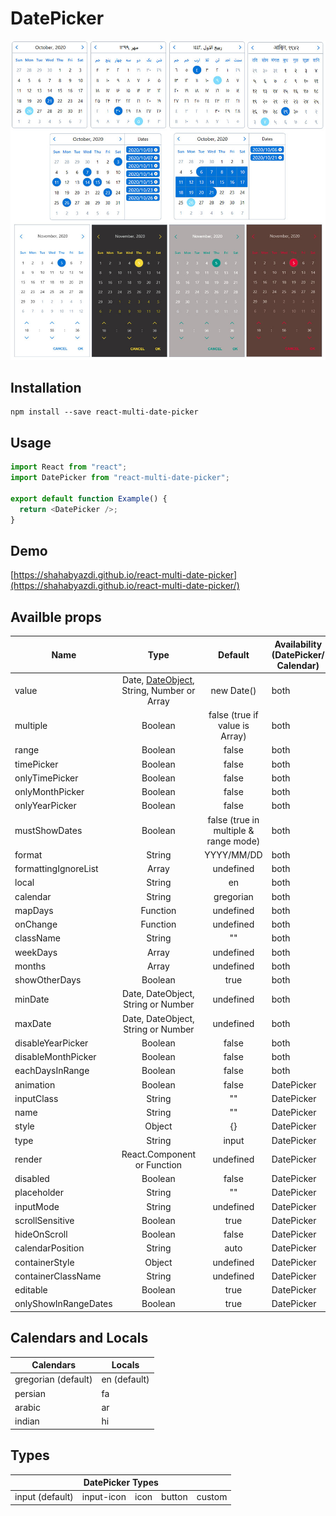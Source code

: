 # DatePicker

![DatePicker](/screenshot/screenshot.jpg?raw=true)

## Installation

```code
npm install --save react-multi-date-picker
```

## Usage

```javascript
import React from "react";
import DatePicker from "react-multi-date-picker";

export default function Example() {
  return <DatePicker />;
}
```

## Demo

[https://shahabyazdi.github.io/react-multi-date-picker](https://shahabyazdi.github.io/react-multi-date-picker/)

## Availble props

| Name                 |                                             Type                                              |                Default                | Availability (DatePicker/ Calendar) |
| -------------------- | :-------------------------------------------------------------------------------------------: | :-----------------------------------: | ----------------------------------- |
| value                | Date, [DateObject](https://github.com/shahabyazdi/react-date-object), String, Number or Array |              new Date()               | both                                |
| multiple             |                                            Boolean                                            |    false (true if value is Array)     | both                                |
| range                |                                            Boolean                                            |                 false                 | both                                |
| timePicker           |                                            Boolean                                            |                 false                 | both                                |
| onlyTimePicker       |                                            Boolean                                            |                 false                 | both                                |
| onlyMonthPicker      |                                            Boolean                                            |                 false                 | both                                |
| onlyYearPicker       |                                            Boolean                                            |                 false                 | both                                |
| mustShowDates        |                                            Boolean                                            | false (true in multiple & range mode) | both                                |
| format               |                                            String                                             |              YYYY/MM/DD               | both                                |
| formattingIgnoreList |                                             Array                                             |               undefined               | both                                |
| local                |                                            String                                             |                  en                   | both                                |
| calendar             |                                            String                                             |               gregorian               | both                                |
| mapDays              |                                           Function                                            |               undefined               | both                                |
| onChange             |                                           Function                                            |               undefined               | both                                |
| className            |                                            String                                             |                  ""                   | both                                |
| weekDays             |                                             Array                                             |               undefined               | both                                |
| months               |                                             Array                                             |               undefined               | both                                |
| showOtherDays        |                                            Boolean                                            |                 true                  | both                                |
| minDate              |                              Date, DateObject, String or Number                               |               undefined               | both                                |
| maxDate              |                              Date, DateObject, String or Number                               |               undefined               | both                                |
| disableYearPicker    |                                            Boolean                                            |                 false                 | both                                |
| disableMonthPicker   |                                            Boolean                                            |                 false                 | both                                |
| eachDaysInRange      |                                            Boolean                                            |                 false                 | both                                |
| animation            |                                            Boolean                                            |                 false                 | DatePicker                          |
| inputClass           |                                            String                                             |                  ""                   | DatePicker                          |
| name                 |                                            String                                             |                  ""                   | DatePicker                          |
| style                |                                            Object                                             |                  {}                   | DatePicker                          |
| type                 |                                            String                                             |                 input                 | DatePicker                          |
| render               |                                  React.Component or Function                                  |               undefined               | DatePicker                          |
| disabled             |                                            Boolean                                            |                 false                 | DatePicker                          |
| placeholder          |                                            String                                             |                  ""                   | DatePicker                          |
| inputMode            |                                            String                                             |               undefined               | DatePicker                          |
| scrollSensitive      |                                            Boolean                                            |                 true                  | DatePicker                          |
| hideOnScroll         |                                            Boolean                                            |                 false                 | DatePicker                          |
| calendarPosition     |                                            String                                             |                 auto                  | DatePicker                          |
| containerStyle       |                                            Object                                             |               undefined               | DatePicker                          |
| containerClassName   |                                            String                                             |               undefined               | DatePicker                          |
| editable             |                                            Boolean                                            |                 true                  | DatePicker                          |
| onlyShowInRangeDates |                                            Boolean                                            |                 true                  | DatePicker                          |

## Calendars and Locals

<table>
  <thead>
    <tr>
      <th>Calendars</th>
      <th>Locals</th>
    </tr>
  </thead>
  <tbody>
    <tr>
      <td>gregorian (default)</td>
      <td>en (default)</td>
    </tr>
    <tr>
      <td>persian</td>
      <td>fa</td>
    </tr>
    <tr>
      <td>arabic</td>
      <td>ar</td>
    </tr>
    <tr>
      <td>indian</td>
      <td>hi</td>
    </tr>
  </tbody>
</table>

## Types

<table>
  <thead>
    <tr>
      <th colSpan="5">DatePicker Types</th>
    </tr>
  </thead>
  <tbody>
    <tr>
      <td>input (default)</td>
      <td>input-icon</td>
      <td>icon</td>
      <td>button</td>
      <td>custom</td>
    </tr>
  </tbody>
</table>
